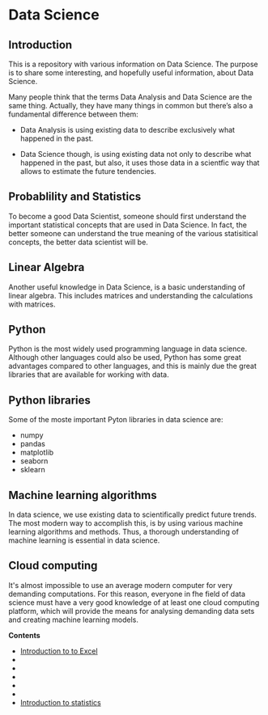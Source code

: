 # Data Science
 
## Introduction

This is a repository with various information on Data Science. The purpose is to share some interesting, and hopefully useful information, about Data Science.

Many people think that the terms Data Analysis and Data Science are the same thing. Actually, they have many things in common but there’s also a fundamental difference between them:

* Data Analysis is using existing data to describe exclusively what happened in the past.

* Data Science though, is using existing data not only to describe what happened in the past, but also, it uses those data in a scientfic way that allows to estimate the future tendencies.


## Probablility and Statistics

To become a good Data Scientist, someone should first understand the important statistical concepts that are used in Data Science. In fact, the better someone can understand the true meaning of the various statisitical concepts, the better data scientist will be. 

## Linear Algebra

Another useful knowledge in Data Science, is a basic understanding of linear algebra. This includes matrices and understanding the calculations with matrices.

## Python

Python is the most widely used programming language in data science. Although other languages could also be used, Python has some great advantages compared to other languages, and this is mainly due the great libraries that are available for working with data.

## Python libraries

Some of the moste important Pyton libraries in data science are:
* numpy
* pandas
* matplotlib
* seaborn
* sklearn

## Machine learning algorithms

In data science, we use existing data to scientifically predict future trends. The most modern way to accomplish this, is by using various machine learning algorithms and methods. Thus, a thorough understanding of machine learning is essential in data science.

## Cloud computing

It's almost impossible to use an average modern computer for very demanding computations. For this reason, everyone in fhe field of data science must have a very good knowledge of at least one cloud computing platform, which will provide the means for analysing demanding data sets and creating machine learning models.


**Contents**
* [Introduction to to Excel](excel-intro.md)
* [](matplotlib-intro.md)
* [](numpy-intro.md)
* [](pandas-intro.md)
* [](python-intro.md)
* [](sagemaker-intro.md)
* [Introduction to statistics](statistics-intro.md)
